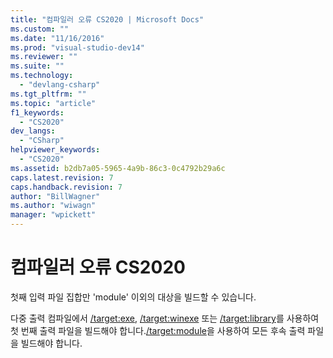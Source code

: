 ```yaml
---
title: "컴파일러 오류 CS2020 | Microsoft Docs"
ms.custom: ""
ms.date: "11/16/2016"
ms.prod: "visual-studio-dev14"
ms.reviewer: ""
ms.suite: ""
ms.technology: 
  - "devlang-csharp"
ms.tgt_pltfrm: ""
ms.topic: "article"
f1_keywords: 
  - "CS2020"
dev_langs: 
  - "CSharp"
helpviewer_keywords: 
  - "CS2020"
ms.assetid: b2db7a05-5965-4a9b-86c3-0c4792b29a6c
caps.latest.revision: 7
caps.handback.revision: 7
author: "BillWagner"
ms.author: "wiwagn"
manager: "wpickett"
---
```

# 컴파일러 오류 CS2020
첫째 입력 파일 집합만 'module' 이외의 대상을 빌드할 수 있습니다.  
  
 다중 출력 컴파일에서 [\/target:exe](../Topic/-target:exe%20\(C%23%20Compiler%20Options\).md), [\/target:winexe](../Topic/-target:winexe%20\(C%23%20Compiler%20Options\).md) 또는 [\/target:library](../Topic/-target:library%20\(C%23%20Compiler%20Options\).md)를 사용하여 첫 번째 출력 파일을 빌드해야 합니다.[\/target:module](../Topic/-target:module%20\(C%23%20Compiler%20Options\).md)을 사용하여 모든 후속 출력 파일을 빌드해야 합니다.